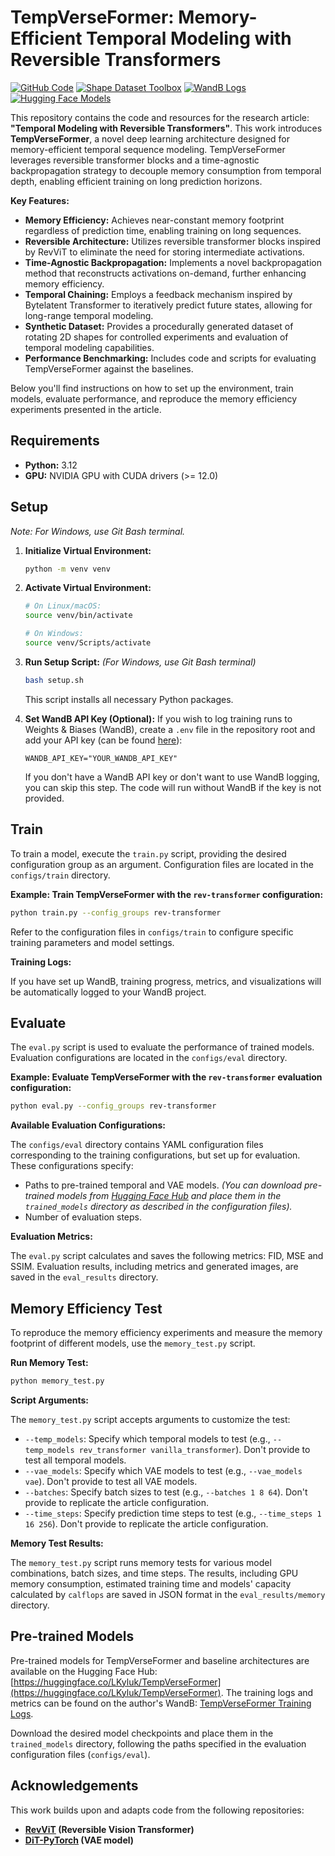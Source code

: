 # TempVerseFormer: Memory-Efficient Temporal Modeling with Reversible Transformers

[![GitHub Code](https://img.shields.io/github/v/release/leo27heady/TempVerseFormer?label=TempVerseFormer&style=flat-square)](https://github.com/leo27heady/TempVerseFormer)
[![Shape Dataset Toolbox](https://img.shields.io/github/v/release/leo27heady/simple-shape-dataset-toolbox?label=shapekit&style=flat-square)](https://github.com/leo27heady/simple-shape-dataset-toolbox)
[![WandB Logs](https://img.shields.io/badge/WandB-Training%20Logs-blue?style=flat-square&logo=wandb)](https://wandb.ai/leo27heady/pipe-transformer/reports/TempVerseFormer-Training-Logs--VmlldzoxMTg3OTQ3NQ)
[![Hugging Face Models](https://img.shields.io/badge/%F0%9F%A4%97%20Hugging%20Face-Trained%20Models-blue?style=flat-square&logo=huggingface)](https://huggingface.co/LKyluk/TempVerseFormer)

This repository contains the code and resources for the research article: **"Temporal Modeling with Reversible Transformers"**. This work introduces **TempVerseFormer**, a novel deep learning architecture designed for memory-efficient temporal sequence modeling. TempVerseFormer leverages reversible transformer blocks and a time-agnostic backpropagation strategy to decouple memory consumption from temporal depth, enabling efficient training on long prediction horizons.

**Key Features:**

* **Memory Efficiency:** Achieves near-constant memory footprint regardless of prediction time, enabling training on long sequences.
* **Reversible Architecture:** Utilizes reversible transformer blocks inspired by RevViT to eliminate the need for storing intermediate activations.
* **Time-Agnostic Backpropagation:** Implements a novel backpropagation method that reconstructs activations on-demand, further enhancing memory efficiency.
* **Temporal Chaining:** Employs a feedback mechanism inspired by Bytelatent Transformer to iteratively predict future states, allowing for long-range temporal modeling.
* **Synthetic Dataset:** Provides a procedurally generated dataset of rotating 2D shapes for controlled experiments and evaluation of temporal modeling capabilities.
* **Performance Benchmarking:** Includes code and scripts for evaluating TempVerseFormer against the baselines.

Below you'll find instructions on how to set up the environment, train models, evaluate performance, and reproduce the memory efficiency experiments presented in the article.

## Requirements

* **Python:** 3.12
* **GPU:** NVIDIA GPU with CUDA drivers (>= 12.0)

## Setup
*Note: For Windows, use Git Bash terminal.*

1. **Initialize Virtual Environment:**
   ```bash
   python -m venv venv
   ```

2. **Activate Virtual Environment:**
   ```bash
   # On Linux/macOS:
   source venv/bin/activate

   # On Windows:
   source venv/Scripts/activate
   ```

3. **Run Setup Script:**
   *(For Windows, use Git Bash terminal)*
   ```bash
   bash setup.sh
   ```
   This script installs all necessary Python packages.

4. **Set WandB API Key (Optional):**
   If you wish to log training runs to Weights & Biases (WandB), create a `.env` file in the repository root and add your API key (can be found [here](https://wandb.ai/authorize)):
   ```
   WANDB_API_KEY="YOUR_WANDB_API_KEY"
   ```
   If you don't have a WandB API key or don't want to use WandB logging, you can skip this step. The code will run without WandB if the key is not provided.

## Train

To train a model, execute the `train.py` script, providing the desired configuration group as an argument. Configuration files are located in the `configs/train` directory.

**Example: Train TempVerseFormer with the `rev-transformer` configuration:**
```bash
python train.py --config_groups rev-transformer
```

Refer to the configuration files in `configs/train` to configure specific training parameters and model settings.

**Training Logs:**

If you have set up WandB, training progress, metrics, and visualizations will be automatically logged to your WandB project.

## Evaluate

The `eval.py` script is used to evaluate the performance of trained models. Evaluation configurations are located in the `configs/eval` directory.

**Example: Evaluate TempVerseFormer with the `rev-transformer` evaluation configuration:**
```bash
python eval.py --config_groups rev-transformer
```

**Available Evaluation Configurations:**

The `configs/eval` directory contains YAML configuration files corresponding to the training configurations, but set up for evaluation. These configurations specify:

* Paths to pre-trained temporal and VAE models. *(You can download pre-trained models from [Hugging Face Hub](https://huggingface.co/LKyluk/TempVerseFormer) and place them in the `trained_models` directory as described in the configuration files).*
* Number of evaluation steps.

**Evaluation Metrics:**

The `eval.py` script calculates and saves the following metrics: FID, MSE and SSIM.
Evaluation results, including metrics and generated images, are saved in the `eval_results` directory.

## Memory Efficiency Test

To reproduce the memory efficiency experiments and measure the memory footprint of different models, use the `memory_test.py` script.

**Run Memory Test:**
```bash
python memory_test.py
```

**Script Arguments:**

The `memory_test.py` script accepts arguments to customize the test:

* `--temp_models`: Specify which temporal models to test (e.g., `--temp_models rev_transformer vanilla_transformer`). Don't provide to test all temporal models.
* `--vae_models`: Specify which VAE models to test (e.g., `--vae_models vae`). Don't provide to test all VAE models.
* `--batches`: Specify batch sizes to test (e.g., `--batches 1 8 64`). Don't provide to replicate the article configuration.
* `--time_steps`: Specify prediction time steps to test (e.g., `--time_steps 1 16 256`). Don't provide to replicate the article configuration.

**Memory Test Results:**

The `memory_test.py` script runs memory tests for various model combinations, batch sizes, and time steps. The results, including GPU memory consumption, estimated training time and models' capacity calculated by `calflops` are saved in JSON format in the `eval_results/memory` directory.

## Pre-trained Models

Pre-trained models for TempVerseFormer and baseline architectures are available on the Hugging Face Hub: [https://huggingface.co/LKyluk/TempVerseFormer](https://huggingface.co/LKyluk/TempVerseFormer).
The training logs and metrics can be found on the author's WandB: [TempVerseFormer Training Logs](https://wandb.ai/leo27heady/pipe-transformer/reports/TempVerseFormer-Training-Logs--VmlldzoxMTg3OTQ3NQ).

Download the desired model checkpoints and place them in the `trained_models` directory, following the paths specified in the evaluation configuration files (`configs/eval`).

## Acknowledgements

This work builds upon and adapts code from the following repositories:

* **[RevViT](https://github.com/karttikeya/minREV) (Reversible Vision Transformer)**
* **[DiT-PyTorch](https://github.com/explainingai-code/DiT-PyTorch) (VAE model)**
